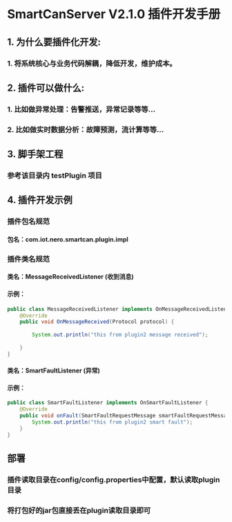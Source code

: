# SmartCanServer V2.1.0 插件开发手册
## 1. 为什么要插件化开发:
### 1. 将系统核心与业务代码解耦，降低开发，维护成本。
## 2. 插件可以做什么:
### 1. 比如做异常处理：告警推送，异常记录等等...
### 2. 比如做实时数据分析：故障预测，流计算等等...
## 3. 脚手架工程
### 参考该目录内 testPlugin 项目
## 4. 插件开发示例
### 插件包名规范
#### 包名：com.iot.nero.smartcan.plugin.impl
### 插件类名规范
#### 类名：MessageReceivedListener   (收到消息)
#### 示例：
```java
public class MessageReceivedListener implements OnMessageReceivedListener {
    @Override
    public void OnMessageReceived(Protocol protocol) {
        
        System.out.println("this from plugin2 message received");
        
    }
}
```
#### 类名：SmartFaultListener        (异常)
#### 示例：
```java
public class SmartFaultListener implements OnSmartFaultListener {
    @Override
    public void onFault(SmartFaultRequestMessage smartFaultRequestMessage) {
        System.out.println("this from plugin2 smart fault");
    }
}
```

## 部署
### 插件读取目录在config/config.properties中配置，默认读取plugin目录
###  将打包好的jar包直接丢在plugin读取目录即可